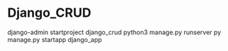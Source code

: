 # Django_CRUD
django-admin startproject django_crud
 python3 manage.py runserver
 py manage.py startapp django_app

